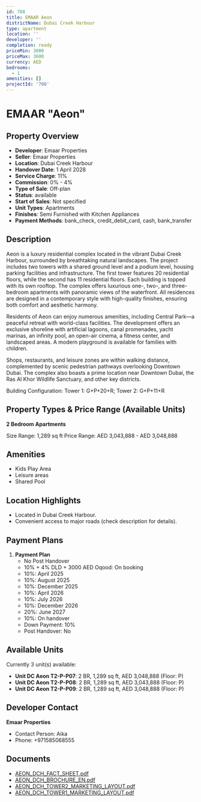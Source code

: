 ```yaml
---
id: 708
title: EMAAR Aeon
districtName: Dubai Creek Harbour
type: apartment
location: ''
developer: ''
completion: ready
priceMin: 3000
priceMax: 3600
currency: AED
bedrooms:
  - 1
amenities: []
projectId: '708'
---
```


# EMAAR "Aeon"

## Property Overview
- **Developer**: Emaar Properties
- **Seller**: Emaar Properties
- **Location**: Dubai Creek Harbour
- **Handover Date**: 1 April 2028
- **Service Charge**: 11%
- **Commission**: 0% - 4%
- **Type of Sale**: Off-plan
- **Status**: available
- **Start of Sales**: Not specified
- **Unit Types**: Apartments
- **Finishes**: Semi Furnished with Kitchen Appliances
- **Payment Methods**: bank_check, credit_debit_card, cash, bank_transfer

## Description
Aeon is a luxury residential complex located in the vibrant Dubai Creek Harbour, surrounded by breathtaking natural landscapes. The project includes two towers with a shared ground level and a podium level, housing parking facilities and infrastructure. The first tower features 20 residential floors, while the second has 11 residential floors. Each building is topped with its own rooftop. The complex offers luxurious one-, two-, and three-bedroom apartments with panoramic views of the waterfront. All residences are designed in a contemporary style with high-quality finishes, ensuring both comfort and aesthetic harmony.

Residents of Aeon can enjoy numerous amenities, including Central Park—a peaceful retreat with world-class facilities. The development offers an exclusive shoreline with artificial lagoons, canal promenades, yacht marinas, an infinity pool, an open-air cinema, a fitness center, and landscaped areas. A modern playground is available for families with children.

Shops, restaurants, and leisure zones are within walking distance, complemented by scenic pedestrian pathways overlooking Downtown Dubai. The complex also boasts a prime location near Downtown Dubai, the Ras Al Khor Wildlife Sanctuary, and other key districts.

Building Configuration: Tower 1: G+P+20+R; Tower 2: G+P+11+R

## Property Types & Price Range (Available Units)
**2 Bedroom Apartments**

Size Range: 1,289 sq ft
Price Range: AED 3,043,888 - AED 3,048,888

## Amenities
- Kids Play Area
- Leisure areas
- Shared Pool

## Location Highlights
- Located in Dubai Creek Harbour.
- Convenient access to major roads (check description for details).

## Payment Plans
1. **Payment Plan**
   - No Post Handover
   - 10% + 4% DLD + 3000 AED Oqood: On booking
   - 10%: April 2025
   - 10%: August 2025
   - 10%: December 2025
   - 10%: April 2026
   - 10%: July 2026
   - 10%: December 2026
   - 20%: June 2027
   - 10%: On handover
   - Down Payment: 10%
   - Post Handover: No

## Available Units
Currently 3 unit(s) available:
- **Unit DC Aeon T2-P-P07**: 2 BR, 1,289 sq ft, AED 3,048,888 (Floor: P)
- **Unit DC Aeon T2-P-P08**: 2 BR, 1,289 sq ft, AED 3,043,888 (Floor: P)
- **Unit DC Aeon T2-P-P09**: 2 BR, 1,289 sq ft, AED 3,048,888 (Floor: P)

## Developer Contact
**Emaar Properties**
- Contact Person: Aika
- Phone: +971585068555

## Documents
- [AEON_DCH_FACT_SHEET.pdf](https://cdn.geniemap.net/2024/01/17/tVmS9pL4nRTF4R2dWC53yGDWutAtxFyXHUXMKAdO.pdf)
- [AEON_DCH_BROCHURE_EN.pdf](https://cdn.geniemap.net/2024/01/17/q3QmoL5L3G0AsH4jXOByBc1uNxXyS6SbU9ffSSHB.pdf)
- [AEON_DCH_TOWER2_MARKETING_LAYOUT.pdf](https://cdn.geniemap.net/2024/01/17/53ii6as4aja8vUKUAnIQH85IgiqBO7PLvDSlwTSb.pdf)
- [AEON_DCH_TOWER1_MARKETING_LAYOUT.pdf](https://cdn.geniemap.net/2024/02/02/bWT1BAIWDCcoLQbo1DdS0RJ6DBsoT8XT0RumkSfY.pdf)
